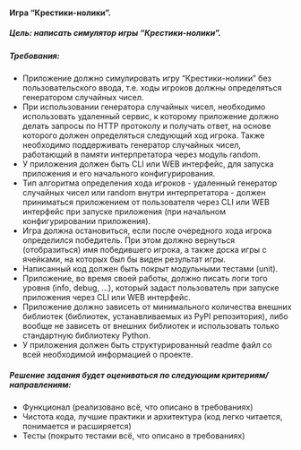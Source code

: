 #### Игра “Крестики-нолики”.

##### Цель: написать симулятор игры “Крестики-нолики”.

##### Требования:

- Приложение должно симулировать игру “Крестики-нолики” без пользовательского ввода, т.е. ходы игроков  должны определяться генератором случайных чисел.
- При использовании генератора случайных чисел, необходимо использовать удаленный сервис, к которому приложение должно делать запросы по HTTP протоколу и получать ответ, на основе которого должен определяться следующий ход игрока. Также необходимо поддерживать генератор случайных чисел, работающий в памяти интерпретатора через модуль random.
- У приложения должен быть CLI или WEB интерфейс, для запуска приложения и его начального конфигурирования.
- Тип алгоритма определения хода игроков - удаленный генератор случайных чисел или random внутри интерпретатора - должен приниматься приложением от пользователя через CLI или WEB интерфейс при запуске приложения (при начальном конфигурировании приложения).
- Игра должна остановиться, если после очередного хода игрока определился победитель. При этом должно вернуться (отобразиться) имя победившего игрока, а также доска игры с ячейками, на которых был бы виден результат игры.
- Написанный код должен быть покрыт модульными тестами (unit).
- Приложение, во время своей работы, должно писать логи того уровня (info, debug, …), который задаст пользователь при запуске приложения через CLI или WEB интерфейс.
- Приложение должно зависеть от минимального количества внешних библиотек (библиотек, устанавливаемых из PyPI репозитория), либо вообще не зависеть от внешних библиотек и использовать только стандартную библиотеку Python.
- У приложения должен быть структурированный readme файл со всей необходимой информацией о проекте.

##### Решение задания будет оцениваться по следующим критериям/направлениям:

- Функционал (реализовано всё, что описано в требованиях)
- Чистота кода, лучшие практики и архитектура (код легко читается, понимается и расширяется)
- Тесты (покрыто тестами всё, что описано в требованиях)
